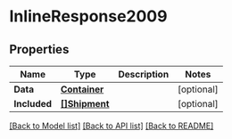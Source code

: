 # InlineResponse2009

## Properties

Name | Type | Description | Notes
------------ | ------------- | ------------- | -------------
**Data** | [**Container**](container.md) |  | [optional] 
**Included** | [**[]Shipment**](shipment.md) |  | [optional] 

[[Back to Model list]](../README.md#documentation-for-models) [[Back to API list]](../README.md#documentation-for-api-endpoints) [[Back to README]](../README.md)


